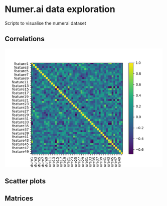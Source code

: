 # Numer.ai data exploration

Scripts to visualise the numerai dataset

## Correlations

![](/src/images/correlation/matrix_negative.png)

## Scatter plots

## Matrices
